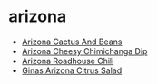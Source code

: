 # arizona

 * [Arizona Cactus And Beans](index/a/arizona-cactus-and-beans.json)
 * [Arizona Cheesy Chimichanga Dip](index/a/arizona-cheesy-chimichanga-dip.json)
 * [Arizona Roadhouse Chili](index/a/arizona-roadhouse-chili.json)
 * [Ginas Arizona Citrus Salad](index/g/ginas-arizona-citrus-salad.json)
